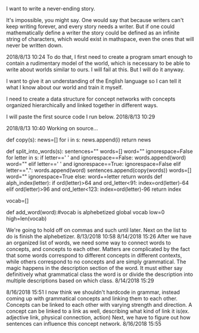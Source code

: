 I want to write a never-ending story.

It's impossible, you might say. One would say that because writers can't keep writing forever, and every story needs a writer.
But if one could mathematically define a writer the story could be defined as an infinite string of characters, which would exist in 
mathspace, even the ones that will never be written down.

2018/8/13 10:24
To do that, I first need to create a program smart enough to contain a rudimentary model of the world, which is necessary to be able to write about
worlds similar to ours. I will fail at this. But I will do it anyway. 

I want to give it an understanding of the English language so I can tell it what I know about our world and train it myself.

I need to create a data structure for concept networks with concepts organized hierarchically and linked together in different ways.

I will paste the first source code I run below.
2018/8/13 10:29

2018/8/13 10:40
Working on source...

def copy(s):
    news=[]
    for i in s:
        news.append(i)
    return news

def split_into_words(s):
    sentences=""
    words=[]
    word=""
    ignorespace=False
    for letter in s:
        if letter==' ' and ignorespace==False:
            words.append(word)
            word=""
        elif letter==' ' and ignorespace==True:
            ignorespace=False
        elif letter==".":
            words.append(word)
            sentences.append(copy(words))
            words=[]
            word=""
            ignorespace=True
        else:
            word+=letter
    return words
def alph_index(letter):
    if ord(letter)>64 and ord_letter<91:
        index=ord(letter)-64
    elif ord(letter)>96 and ord_letter<123:
        index=ord(letter)-96
    return index

vocab=[]

def add_word(word):#vocab is alphebetized
    global vocab
    low=0
    high=len(vocab)

We're going to hold off on commas and such until later. Next on the list to do is finish the alphebetizer.
8/13/2018 10:58
8/14/2018 15:26
After we have an organized list of words, we need some way to connect words to concepts, and concepts to each other.
Matters are complicated by the fact that some words correspond to different concepts in different contexts, while others correspond to no concepts and are simply grammatical.
The magic happens in the description section of the word. It must either say definitively what grammatical class the word is or divide the description into multiple descriptions based on which class. 
8/14/2018 15:29

8/16/2018 15:51
I now think we shouldn't hardcode in grammar, instead coming up with grammatical concepts and linking them to each other.
Concepts can be linked to each other with varying strength and direction.
A concept can be linked to a link as well, describing what kind of link it is(ex. adjective link, physical connection, action)
Next, we have to figure out how sentences can influence this concept network.
8/16/2018 15:55
